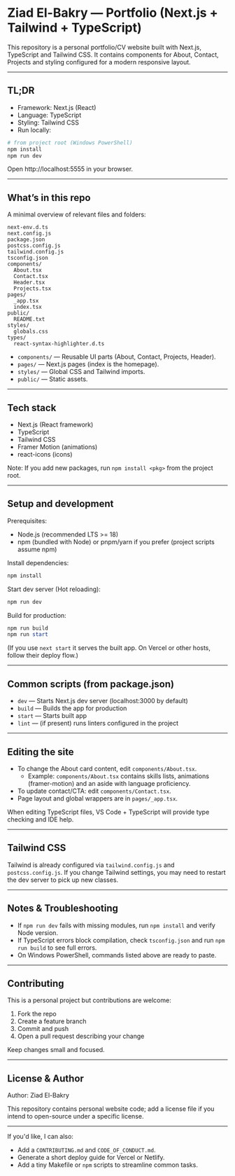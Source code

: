 # Ziad El-Bakry — Portfolio (Next.js + Tailwind + TypeScript)

This repository is a personal portfolio/CV website built with Next.js, TypeScript and Tailwind CSS. It contains components for About, Contact, Projects and styling configured for a modern responsive layout.

---

## TL;DR

- Framework: Next.js (React)
- Language: TypeScript
- Styling: Tailwind CSS
- Run locally:

```powershell
# from project root (Windows PowerShell)
npm install
npm run dev
```

Open http://localhost:5555 in your browser.

---

## What’s in this repo

A minimal overview of relevant files and folders:

```
next-env.d.ts
next.config.js
package.json
postcss.config.js
tailwind.config.js
tsconfig.json
components/
  About.tsx
  Contact.tsx
  Header.tsx
  Projects.tsx
pages/
  _app.tsx
  index.tsx
public/
  README.txt
styles/
  globals.css
types/
  react-syntax-highlighter.d.ts
```

- `components/` — Reusable UI parts (About, Contact, Projects, Header).
- `pages/` — Next.js pages (index is the homepage).
- `styles/` — Global CSS and Tailwind imports.
- `public/` — Static assets.

---

## Tech stack

- Next.js (React framework)
- TypeScript
- Tailwind CSS
- Framer Motion (animations)
- react-icons (icons)

Note: If you add new packages, run `npm install <pkg>` from the project root.

---

## Setup and development

Prerequisites:

- Node.js (recommended LTS >= 18)
- npm (bundled with Node) or pnpm/yarn if you prefer (project scripts assume npm)

Install dependencies:

```powershell
npm install
```

Start dev server (Hot reloading):

```powershell
npm run dev
```

Build for production:

```powershell
npm run build
npm run start
```

(If you use `next start` it serves the built app. On Vercel or other hosts, follow their deploy flow.)

---

## Common scripts (from package.json)

- `dev` — Starts Next.js dev server (localhost:3000 by default)
- `build` — Builds the app for production
- `start` — Starts built app
- `lint` — (if present) runs linters configured in the project

---

## Editing the site

- To change the About card content, edit `components/About.tsx`.
  - Example: `components/About.tsx` contains skills lists, animations (framer-motion) and an aside with language proficiency.
- To update contact/CTA: edit `components/Contact.tsx`.
- Page layout and global wrappers are in `pages/_app.tsx`.

When editing TypeScript files, VS Code + TypeScript will provide type checking and IDE help.

---

## Tailwind CSS

Tailwind is already configured via `tailwind.config.js` and `postcss.config.js`.
If you change Tailwind settings, you may need to restart the dev server to pick up new classes.

---

## Notes & Troubleshooting

- If `npm run dev` fails with missing modules, run `npm install` and verify Node version.
- If TypeScript errors block compilation, check `tsconfig.json` and run `npm run build` to see full errors.
- On Windows PowerShell, commands listed above are ready to paste.

---

## Contributing

This is a personal project but contributions are welcome:

1. Fork the repo
2. Create a feature branch
3. Commit and push
4. Open a pull request describing your change

Keep changes small and focused.

---

## License & Author

Author: Ziad El-Bakry

This repository contains personal website code; add a license file if you intend to open-source under a specific license.

---

If you'd like, I can also:

- Add a `CONTRIBUTING.md` and `CODE_OF_CONDUCT.md`.
- Generate a short deploy guide for Vercel or Netlify.
- Add a tiny Makefile or `npm` scripts to streamline common tasks.
